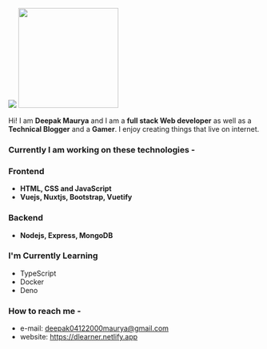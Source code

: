 ![](https://avatars.githubusercontent.com/u/71115138?v=4)
<img src="https://avatars.githubusercontent.com/u/71115138?v=4" height=200 width = 200></img>

Hi! I am **Deepak Maurya** and I am a **full stack Web developer** as well as a **Technical Blogger** and a **Gamer**. I enjoy creating things that live on internet.

### Currently I am working on these technologies -
### Frontend
- **HTML, CSS and JavaScript**
- **Vuejs, Nuxtjs, Bootstrap, Vuetify**

### Backend
- **Nodejs, Express, MongoDB**

### I'm Currently Learning

- TypeScript
- Docker
- Deno


### How to reach me -

- e-mail: deepak04122000maurya@gmail.com 
- website: https://dlearner.netlify.app
